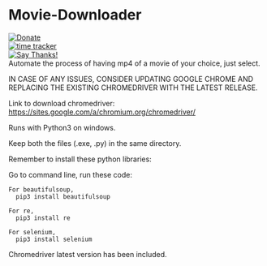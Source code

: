 # Movie-Downloader
[![Donate](https://img.shields.io/badge/Donate-PayPal-green.svg)](https://www.paypal.me/grv97)<br>
[![time tracker](https://wakatime.com/badge/github/Grv-Singh/Movie-Downloader.svg)](https://wakatime.com/badge/github/Grv-Singh/Movie-Downloader)<br>
[![Say Thanks!](https://img.shields.io/badge/Say%20Thanks-!-1EAEDB.svg)](https://saythanks.io/to/acad.grv97@gmail.com)<br>
Automate the process of having mp4 of a movie of your choice, just select.

IN CASE OF ANY ISSUES,
CONSIDER UPDATING GOOGLE CHROME AND REPLACING THE EXISTING CHROMEDRIVER WITH THE LATEST RELEASE.

Link to download chromedriver: https://sites.google.com/a/chromium.org/chromedriver/

Runs with Python3 on windows.

Keep both the files (.exe, .py) in the same directory.

Remember to install these python libraries:

  Go to command line, run these code:
	
	For beautifulsoup,
	  pip3 install beautifulsoup

	For re,
	  pip3 install re

	For selenium,
	  pip3 install selenium

Chromedriver latest version has been included.
